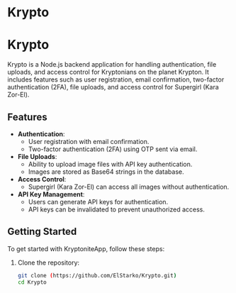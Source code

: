 # Krypto

# Krypto

Krypto is a Node.js backend application for handling authentication, file uploads, and access control for Kryptonians on the planet Krypton. It includes features such as user registration, email confirmation, two-factor authentication (2FA), file uploads, and access control for Supergirl (Kara Zor-El).

## Features

- **Authentication**:
  - User registration with email confirmation.
  - Two-factor authentication (2FA) using OTP sent via email.
- **File Uploads**:
  - Ability to upload image files with API key authentication.
  - Images are stored as Base64 strings in the database.
- **Access Control**:
  - Supergirl (Kara Zor-El) can access all images without authentication.
- **API Key Management**:
  - Users can generate API keys for authentication.
  - API keys can be invalidated to prevent unauthorized access.

## Getting Started

To get started with KryptoniteApp, follow these steps:

1. Clone the repository:

   ```bash
   git clone (https://github.com/ElStarko/Krypto.git)
   cd Krypto

 
